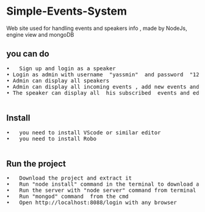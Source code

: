 # Simple-Events-System
Web site used for handling events and speakers info , made by NodeJs, engine view and mongoDB

<h2>you can do</h2>
<pre>
•	Sign up and login as a speaker
• Login as admin with username  "yassmin"  and password  "123" 
• Admin can display all speakers
• Admin can display all incoming events , add new events and edit them 
• The speaker can display all  his subscribed  events and edit his info 


</pre>

<h2>Install</h2>
<pre>
•	you need to install VScode or similar editor
•	you need to install Robo

</pre>
<h2>Run the project</h2>
<pre>
•	Download the project and extract it
•	Run "node install" command in the terminal to download all used packages
•	Run the server with "node server" command from terminal
•	Run "mongod" command  from the cmd 
•	Open http://localhost:8088/login with any browser
</pre>

